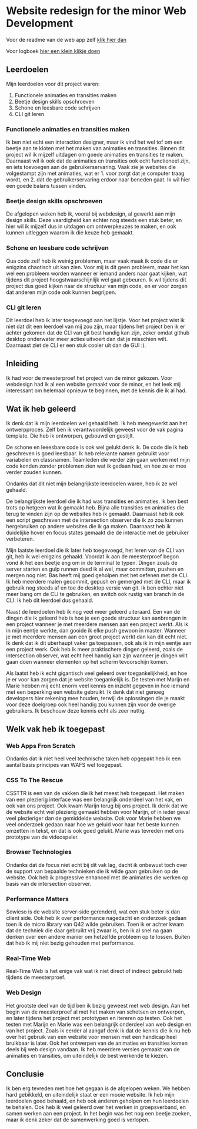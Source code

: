 # Website redesign for the minor Web Development

Voor de readme van de web app zelf [klik hier dan](https://github.com/baskager/redesign-minor-web-dev)

Voor logboek [hier een klein klikje doen](https://github.com/Rick712/redesign-minor-web-dev/blob/develop/rick.md)

## Leerdoelen

Mijn leerdoelen voor dit project waren:

1. Functionele animaties en transities maken
2. Beetje design skills opschroeven
3. Schone en leesbare code schrijven
4. CLI git leren

### Functionele animaties en transities maken

Ik ben niet echt een interaction designer, maar ik vind het wel tof om een beetje aan te kloten met het maken van animaties en transities. Binnen dit project wil ik mijzelf uitdagen om goede animaties en transities te maken. Daarnaast wil ik ook dat de animaties en transities ook echt functioneel zijn, en iets toevoegen aan de gebruikerservaring. Vaak zie je websites die volgestampt zijn met animaties, wat er 1. voor zorgt dat je computer traag wordt, en 2. dat de gebruikerservaring erdoor naar beneden gaat. Ik wil hier een goede balans tussen vinden.

### Beetje design skills opschroeven

De afgelopen weken heb ik, vooral bij webdesign, al gewerkt aan mijn design skills. Deze vaardigheid kan echter nog steeds een stuk beter, en hier wil ik mijzelf dus in uitdagen om ontwerpkeuzes te maken, en ook kunnen uitleggen waarom ik die keuze heb gemaakt.

### Schone en leesbare code schrijven

Qua code zelf heb ik weinig problemen, maar vaak maak ik code die er enigzins chaotisch uit kan zien. Voor mij is dit geen probleem, maar het kan wel een probleem worden wanneer er iemand anders naar gaat kijken, wat tijdens dit project hoogstwaarschijnlijk wel gaat gebeuren. Ik wil tijdens dit project dus goed kijken naar de structuur van mijn code, en er voor zorgen dat anderen mijn code ook kunnen begrijpen.

### CLI git leren

Dit leerdoel heb ik later toegevoegd aan het lijstje. Voor het project wist ik niet dat dit een leerdoel van mij zou zijn, maar tijdens het project ben ik er achter gekomen dat de CLI van git best handig kan zijn, zeker omdat github desktop onderwater meer acties uitvoert dan dat je misschien wilt. Daarnaast ziet de CLI er een stuk cooler uit dan de GUI :).

## Inleiding

Ik had voor de meesterproef het project van de minor gekozen. Voor webdesign had ik al een website gemaakt voor de minor, en het leek mij interessant om helemaal opnieuw te beginnen, met de kennis die ik al had.

## Wat ik heb geleerd

Ik denk dat ik mijn leerdoelen wel gehaald heb. Ik heb meegewerkt aan het ontwerpproces. Zelf ben ik verantwoordelijk geweest voor de vak pagina template. Die heb ik ontworpen, gebouwd en gestijlt.

De schone en leeesbare code is ook wel gelukt denk ik. De code die ik heb geschreven is goed leesbaar. Ik heb relevante namen gebruikt voor variabelen en classnamen. Teamleden die verder zijn gaan werken met mijn code konden zonder problemen zien wat ik gedaan had, en hoe ze er mee verder zouden kunnen.

Ondanks dat dit niet mijn belangrijkste leerdoelen waren, heb ik ze wel gehaald.

De belangrijkste leerdoel die ik had was transities en animaties. Ik ben best trots op hetgeen wat ik gemaakt heb. Bijna alle transities en animaties die terug te vinden zijn op de websites heb ik gemaakt. Daarnaast heb ik ook een script geschreven met de intersection observer die ik zo zou kunnen hergebruiken op andere websites die ik ga maken. Daarnaast heb ik duidelijke hover en focus states gemaakt die de interactie met de gebruiker verbeteren.

Mijn laatste leerdoel die ik later heb toegevoegd, het leren van de CLI van git, heb ik wel enigzins gehaald. Voordat ik aan de meesterproef begon vond ik het een beetje eng om in de terminal te typen. Dingen zoals de server starten en gulp runnen deed ik al wel, maar committen, pushen en mergen nog niet. Bas heeft mij goed geholpen met het oefenen met de CLI. Ik heb meerdere malen gecommit, gepush en gemerged met de CLI, maar ik gebruik nog steeds af en toe de desktop versie van git. Ik ben echter niet meer bang om de CLI te gebruiken, en switch ook rustig van branch in de CLI. Ik heb dit leerdoel dus gehaald.

Naast de leerdoelen heb ik nog veel meer geleerd uiteraard. Een van de dingen die ik geleerd heb is hoe je een goede structuur kan aanbrengen in een project wanneer je met meerdere mensen aan een project werkt. Als ik in mijn eentje werkte, dan gooide ik elke push gewoon in master. Wanneer je met meerdere mensen aan een groot project werkt dan kan dit echt niet. Ik denk dat ik dit uberhaupt vaker ga toepassen, ook als ik in mijn eentje aan een project werk. Ook heb ik meer praktischere dingen geleerd, zoals de intersection observer, wat echt heel handig kan zijn wanneer je dingen wilt gaan doen wanneer elementen op het scherm tevoorschijn komen.

Als laatst heb ik echt gigantisch veel geleerd over toegankelijkheid, en hoe je er voor kan zorgen dat je website toegankelijk is. De testen met Marijn en Marie hebben mij echt enorm veel kennis en inzicht gegeven in hoe iemand met een beperking een website gebruikt. Ik denk dat niet genoeg developers hier rekening mee houden, terwijl de oplossingen die je maakt voor deze doelgroep ook heel handig zou kunnen zijn voor de overige gebruikers. Ik beschouw deze kennis echt als zeer nuttig.

## Welk vak heb ik toegepast

### Web Apps Fron Scratch

Ondanks dat ik niet heel veel technische taken heb opgepakt heb ik een aantal basis principes van WAFS wel toegepast.

### CSS To The Rescue

CSSTTR is een van de vakken die ik het meest heb toegepast. Het maken van een plezierig interface was een belangrijk onderdeel van het vak, en ook van ons project. Ook kwam Marijn terug bij ons project. Ik denk dat we de website echt wel plezierig gemaakt hebben voor Marijn, of in ieder geval veel plezieriger dan de gemiddelde website. Ook voor Marie hebben we veel onderzoek gedaan naar hoe we geluid voor haar het beste kunnen omzetten in tekst, en dat is ook goed gelukt. Marie was tevreden met ons prototype van de videospeler.

### Browser Technologies

Ondanks dat de focus niet echt bij dit vak lag, dacht ik onbewust toch over de support van bepaalde technieken die ik wilde gaan gebruiken op de website. Ook heb ik progressive enhanced met de animaties die werken op basis van de intersection observer.

### Performance Matters

Sowieso is de website server-side gerenderd, wat een stuk beter is dan client side. Ook heb ik over performance nagedacht en onderzoek gedaan toen ik de micro library van Q42 wilde gebruiken. Toen ik er achter kwam dat de techniek die daar gebruikt vrij zwaar is, ben ik al snel na gaan denken over een andere manier om hetzelfde probleem op te lossen. Buiten dat heb ik mij niet bezig gehouden met performance.

### Real-Time Web

Real-Time Web is het enige vak wat ik niet direct of indirect gebruikt heb tijdens de meesterproef.

### Web Design

Het grootste deel van de tijd ben ik bezig geweest met web design. Aan het begin van de meesterproef al met het maken van schetsen en ontwerpen, en later tijdens het project met prototypen en itereren op testen. Ook het testen met Marijn en Marie was een belangrijk onderdeel van web design en van het project. Zoals ik eerder al aangaf denk ik dat de kennis die ik nu heb over het gebruik van een website voor mensen met een handicap heel bruikbaar is later. Ook het ontwerpen van de animaties en transities komen deels bij web design vandaan. Ik heb meerdere versies gemaakt van de animaties en transities, om uiteindelijk de best werkende te kiezen.

## Conclusie

Ik ben erg tevreden met hoe het gegaan is de afgelopen weken. We hebben hard gebikkeld, en uiteindelijk staat er een mooie website. Ik heb mijn leerdoelen goed behaald, en heb ook anderen geholpen om hun leerdoelen te behalen. Ook heb ik veel geleerd over het werken in groepsverband, en samen werken aan een project. In het begin was het nog een beetje zoeken, maar ik denk zeker dat de samenwerking goed is verlopen.